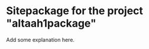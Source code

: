 Sitepackage for the project "altaah1package"
==============================================================

Add some explanation here.
